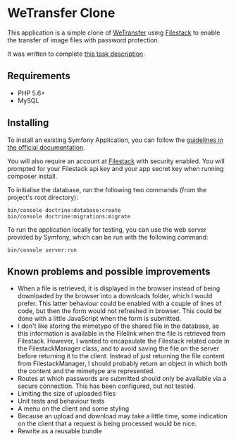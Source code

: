 # WeTransfer Clone

This application is a simple clone of [WeTransfer](https://wetransfer.com/) using [Filestack](https://www.filestack.com/) to enable the transfer of image files with password protection.

It was written to complete [this task description](docs/aufgabe.md).

## Requirements

- PHP 5.6+
- MySQL

## Installing

To install an existing Symfony Application, you can follow the [guidelines in the official documentation](https://symfony.com/doc/current/setup.html#installing-an-existing-symfony-application).

You will also require an account at [Filestack](https://www.filestack.com/) with security enabled. You will prompted for your Filestack api key and your app secret key when running composer install.

To initialise the database, run the following two commands (from the project's root directory):
```
bin/console doctrine:database:create
bin/console doctrine:migrations:migrate
```

To run the application locally for testing, you can use the web server provided by Symfony, which can be run with the following command:

```
bin/console server:run
```

## Known problems and possible improvements
- When a file is retrieved, it is displayed in the browser instead of being downloaded by the browser into a downloads folder, which I would prefer. This latter behaviour could be enabled with a couple of lines of code, but then the form would not refreshed in browser. This could be done with a little JavaScript when the form is submitted.
- I don't like storing the mimetype of the shared file in the database, as this information is available in the Filelink when the file is retrieved from Filestack. However, I wanted to encapsulate the Filestack related code in the FilestackManager class, and to avoid saving the file on the server before returning it to the client. Instead of just returning the file content from FilestackManager, I should probably return an object in which both the content and the mimetype are represented.
- Routes at which passwords are submitted should only be available via a secure connection. This has been configured, but not tested.
- Limiting the size of uploaded files
- Unit tests and behaviour tests
- A menu on the client and some styling
- Because an upload and download may take a little time, some indication on the client that a request is being processed would be nice.
- Rewrite as a reusable bundle
